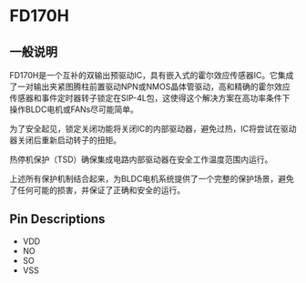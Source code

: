 # FD170H
## 一般说明
FD170H是一个互补的双输出预驱动IC，具有嵌入式的霍尔效应传感器IC。它集成了一对输出夹紧图腾柱前置驱动NPN或NMOS晶体管驱动，高和精确的霍尔效应传感器和事件定时器转子锁定在SIP-4L包，这使得这个解决方案在高功率条件下操作BLDC电机或FANs尽可能简单。

为了安全起见，锁定关闭功能将关闭IC的内部驱动器，避免过热，IC将尝试在驱动器关闭后重新启动转子的扭矩。

热停机保护（TSD）确保集成电路内部驱动器在安全工作温度范围内运行。

上述所有保护机制结合起来，为BLDC电机系统提供了一个完整的保护场景，避免了任何可能的损害，并保证了正确和安全的运行。

## Pin Descriptions
- VDD 
- NO
- SO
- VSS



